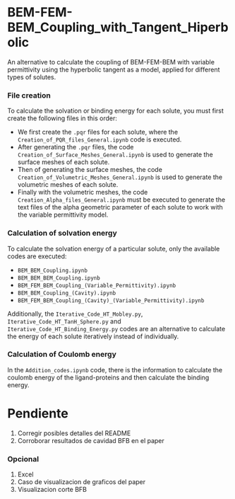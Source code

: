# BEM-FEM-BEM_Coupling_with_Tangent_Hiperbolic
An alternative to calculate the coupling of BEM-FEM-BEM with variable permittivity using the hyperbolic tangent as a model, applied for different types of solutes.

### File creation
To calculate the solvation or binding energy for each solute, you must first create the following files in this order:
- We first create the `.pqr` files for each solute, where the `Creation_of_PQR_files_General.ipynb` code is executed.
- After generating the `.pqr` files, the code `Creation_of_Surface_Meshes_General.ipynb` is used to generate the surface meshes of each solute.
- Then of generating the surface meshes, the code `Creation_of_Volumetric_Meshes_General.ipynb` is used to generate the volumetric meshes of each solute.
- Finally with the volumetric meshes, the code `Creation_Alpha_files_General.ipynb` must be executed to generate the text files of the alpha geometric parameter of each solute to work with the variable permittivity model.

### Calculation of solvation energy
To calculate the solvation energy of a particular solute, only the available codes are executed:
- `BEM_BEM_Coupling.ipynb`
- `BEM_BEM_BEM_Coupling.ipynb`
- `BEM_FEM_BEM_Coupling_(Variable_Permittivity).ipynb`
- `BEM_BEM_Coupling_(Cavity).ipynb`
- `BEM_FEM_BEM_Coupling_(Cavity)_(Variable_Permittivity).ipynb`

Additionally, the `Iterative_Code_HT_Mobley.py`, `Iterative_Code_HT_TanH_Sphere.py` and `Iterative_Code_HT_Binding_Energy.py` codes are an alternative to calculate the energy of each solute iteratively instead of individually.

### Calculation of Coulomb energy
In the `Addition_codes.ipynb` code, there is the information to calculate the coulomb energy of the ligand-proteins and then calculate the binding energy.

# Pendiente 
1. Corregir posibles detalles del README
2. Corroborar resultados de cavidad BFB en el paper
   
### Opcional
1. Excel
2. Caso de visualizacion de graficos del paper
3. Visualizacion corte BFB
